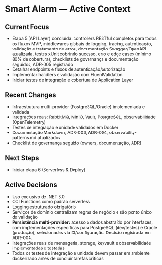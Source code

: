 # Smart Alarm — Active Context

## Current Focus

- Etapa 5 (API Layer) concluída: controllers RESTful completos para todos os fluxos MVP, middlewares globais de logging, tracing, autenticação, validação e tratamento de erros, documentação Swagger/OpenAPI atualizada, testes xUnit cobrindo sucesso, erro e edge cases (mínimo 80% de cobertura), checklists de governança e documentação seguidos, ADR-005 registrado
- Detalhar endpoints e fluxos de autenticação/autorização
- Implementar handlers e validação com FluentValidation
- Iniciar testes de integração e cobertura de Application Layer

## Recent Changes

- Infraestrutura multi-provider (PostgreSQL/Oracle) implementada e validada
- Integrações reais: RabbitMQ, MinIO, Vault, PostgreSQL, observabilidade (OpenTelemetry)
- Testes de integração e unidade validados em Docker
- Documentação Markdown, ADR-003, ADR-004, observability-patterns.md atualizados
- Checklist de governança seguido (owners, documentação, ADR)

## Next Steps

- Iniciar etapa 6 (Serverless & Deploy)

## Active Decisions

- Uso exclusivo de .NET 8.0
- OCI Functions como padrão serverless
- Logging estruturado obrigatório
- Serviços de domínio centralizam regras de negócio e são ponto único de validação
- **Persistência multi-provider:** acesso a dados abstraído por interfaces, com implementações específicas para PostgreSQL (dev/testes) e Oracle (produção), selecionadas via DI/configuração. Decisão registrada em ADR-004.
- Integrações reais de mensageria, storage, keyvault e observabilidade implementadas e testadas
- Todos os testes de integração e unidade devem passar em ambiente dockerizado antes de concluir tarefas críticas.
